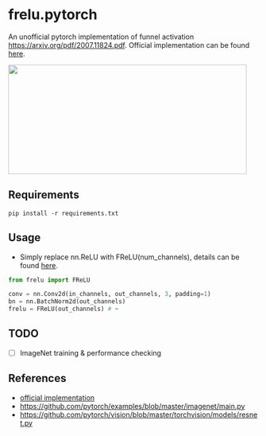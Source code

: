 # frelu.pytorch
An unofficial pytorch implementation of funnel activation https://arxiv.org/pdf/2007.11824.pdf. Official implementation can be found [here](https://github.com/megvii-model/FunnelAct).

<img src="https://github.com/shuuchen/frelu.pytorch/blob/master/images/frelu.png" width="480" height="220" />


## Requirements
```
pip install -r requirements.txt
```

## Usage
* Simply replace nn.ReLU with FReLU(num_channels), details can be found [here]().
```python
from frelu import FReLU

conv = nn.Conv2d(in_channels, out_channels, 3, padding=1)
bn = nn.BatchNorm2d(out_channels)
frelu = FReLU(out_channels) # ⬅️
```

## TODO
- [ ] ImageNet training & performance checking


## References
* [official implementation](https://github.com/megvii-model/FunnelAct)
* https://github.com/pytorch/examples/blob/master/imagenet/main.py
* https://github.com/pytorch/vision/blob/master/torchvision/models/resnet.py
